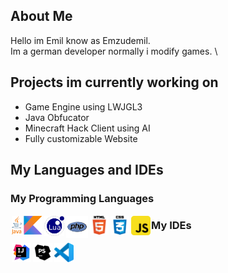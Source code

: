 ## About Me
Hello im Emil know as Emzudemil. \
Im a german developer normally i modify games. \

## Projects im currently working on
- Game Engine using LWJGL3
- Java Obfucator
- Minecraft Hack Client using AI
- Fully customizable Website

## My Languages and IDEs

### My Programming Languages 
<img style="padding: 1.5px" align="left" alt="Java" width="16px" src="https://raw.githubusercontent.com/Emzudemil/Emzudemil/master/assets//java.svg"/> 
<img style="padding: 1.5px" align="left" alt="Kotlin" width="30px" src="https://raw.githubusercontent.com/Emzudemil/Emzudemil/master/assets//kotlin.png"/>
<img style="padding: 1.5px" align="left" alt="Lua" width="32px" src="https://raw.githubusercontent.com/Emzudemil/Emzudemil/master/assets//lua.png"/>
<img style="padding: 1.5px" align="left" alt="PHP" width="35px" src="https://raw.githubusercontent.com/Emzudemil/Emzudemil/master/assets//php.svg"/>
<img style="padding: 1.5px" align="left" alt="HTML5" width="30px" src="https://raw.githubusercontent.com/Emzudemil/Emzudemil/master/assets//html5.svg"/>
<img style="padding: 1.5px" align="left" alt="Css" width="30px" src="https://raw.githubusercontent.com/Emzudemil/Emzudemil/master/assets//css.png"/>
<img style="padding: 1.5px" align="left" alt="JavaScript" width="31px" src="https://raw.githubusercontent.com/Emzudemil/Emzudemil/master/assets//javascript.svg"/>

### My IDEs
<img style="padding: 1.5px" align="left" alt="JIntelliJ IDEA" width="31px" src="https://raw.githubusercontent.com/Emzudemil/Emzudemil/master/assets//intellij-idea.svg"/>
<img style="padding: 1.5px" align="left" alt="PhpStorm" width="31px" src="https://raw.githubusercontent.com/Emzudemil/Emzudemil/master/assets//phpstorm.png"/>
<img style="padding: 1.5px" align="left" alt="Visual Studio Code" width="31px" src="https://raw.githubusercontent.com/Emzudemil/Emzudemil/master/assets//visual-studio-code.svg"/>